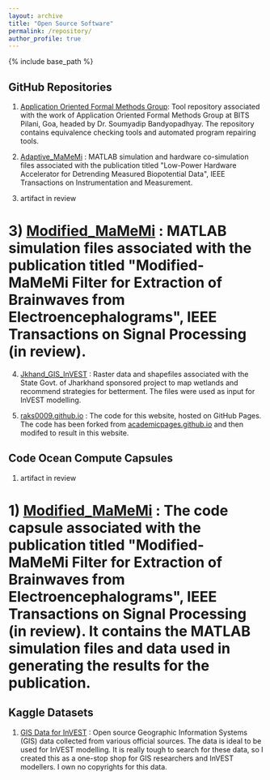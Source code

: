 ```yaml
---
layout: archive
title: "Open Source Software"
permalink: /repository/
author_profile: true
---
```


{% include base_path %}

## GitHub Repositories

1) <a href='https://github.com/raks0009/AOFM'>Application Oriented Formal Methods Group</a>: Tool repository associated with the work of Application Oriented Formal Methods Group at BITS Pilani, Goa, headed by Dr. Soumyadip Bandyopadhyay. The repository contains equivalence checking tools and automated program repairing tools. 

2) <a href='https://github.com/raks0009/Adaptive_MameMi'>Adaptive_MaMeMi</a> : MATLAB simulation and hardware co-simulation files associated with the publication titled "Low-Power Hardware Accelerator for Detrending Measured Biopotential Data", IEEE Transactions on Instrumentation and Measurement.

3) artifact in review
# 3) <a href='https://github.com/raks0009/Modified_MameMi'>Modified_MaMeMi</a> : MATLAB simulation files associated with the publication titled "Modified-MaMeMi Filter for Extraction of Brainwaves from Electroencephalograms", IEEE Transactions on Signal Processing (in review).

4) <a href='https://github.com/raks0009/Jkhand_GIS_InVEST'>Jkhand_GIS_InVEST</a> : Raster data and shapefiles associated with the State Govt. of Jharkhand sponsored project to map wetlands and recommend strategies for betterment. The files were used as input for InVEST modelling.

5) <a href='https://github.com/raks0009/raks0009.github.io'>raks0009.github.io</a> : The code for this website, hosted on GitHub Pages. The code has been forked from  <a href='https://github.com/academicpages/academicpages.github.io'>academicpages.github.io</a> and then modifed to result in this website.

## Code Ocean Compute Capsules

1) artifact in review 
# 1) <a href='https://codeocean.com/capsule/0733162/tree'>Modified_MaMeMi</a> : The code capsule associated with the publication titled "Modified-MaMeMi Filter for Extraction of Brainwaves from Electroencephalograms", IEEE Transactions on Signal Processing (in review). It contains the MATLAB simulation files and data used in generating the results for the publication.

## Kaggle Datasets

1) <a href='https://www.kaggle.com/rakshitmittal/jharkhand-gis-data-for-invest'>GIS Data for InVEST</a> : Open source Geographic Information Systems (GIS) data collected from various official sources. The data is ideal to be used for InVEST modelling. It is really tough to search for these data, so I created this as a one-stop shop for GIS researchers and InVEST modellers. I own no copyrights for this data. 
